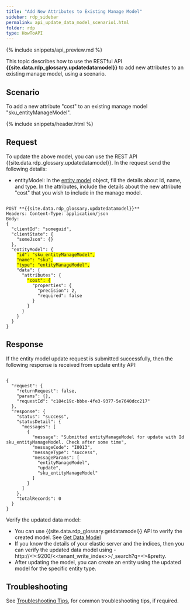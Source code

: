```yaml
---
title: "Add New Attributes to Existing Manage Model"
sidebar: rdp_sidebar
permalink: api_update_data_model_scenario1.html
folder: rdp
type: HowToAPI
---
```


{% include snippets/api_preview.md %}

This topic describes how to use the RESTful API **{{site.data.rdp_glossary.updatedatamodel}}** to add new attributes to an existing manage model, using a scenario. 

## Scenario

To add a new attribute "cost" to an existing manage model "sku_entityManageModel".

{% include snippets/header.html %}

## Request

To update the above model, you can use the REST API {{site.data.rdp_glossary.updatedatamodel}}. In the request send the following details:
  
* entityModel: In the [entity model](api_manage_model.html) object, fill the details about Id, name, and type. In the attributes, include the details about the new attribute "cost" that you wish to include in the manage model.

<pre><code>
POST **{{site.data.rdp_glossary.updatedatamodel}}**
Headers: Content-Type: application/json
Body:
{
  "clientId": "someguid",
  "clientState": {
    "someJson": {}
  },
  "entityModel": {
    <span style="background-color: #FFFF00">"id": "sku_entityManageModel",</span>
    <span style="background-color: #FFFF00">"name": "sku",</span>
    <span style="background-color: #FFFF00">"type": "entityManageModel",</span>
    "data": {
      "attributes": {
        <span style="background-color: #FFFF00">"cost": {</span>
          "properties": {
            "precision": 2,
            "required": false
          }
        }
      }
    }
  }
}
</code></pre> 

## Response

If the entity model update request is submitted successfully, then the following response is received from update entity API:

<pre><code>
{
  "request": {
    "returnRequest": false,
    "params": {},
    "requestId": "c184c19c-bbbe-4fe3-9377-5e7640dcc217"
  },
  "response": {
    "status": "success",
    "statusDetail": {
      "messages": [
        {
          "message": "Submitted entityManageModel for update with Id sku_entityManageModel. Check after some time",
          "messageCode": "I0013",
          "messageType": "success",
          "messageParams": [
            "entityManageModel",
            "update",
            "sku_entityManageModel"
          ]
        }
      ]
    },
    "totalRecords": 0
  }
}
</code></pre>

Verify the updated data model:
* You can use {{site.data.rdp_glossary.getdatamodel}} API to verify the created model. See [Get Data Model](api_get_data_model.html)
* If you know the details of your elastic server and the indices, then you can verify the updated data model using - http://<<ESSERVER>>:9200/<<tenant_write_index>>/_search?q=<<EntityModelName>>&pretty.
* After updating the model, you can create an entity using the updated model for the specific entity type.

## Troubleshooting

See [Troubleshooting Tips](api_troubleshooting_tips.html), for common troubleshooting tips, if required.
